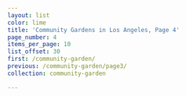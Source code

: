 ```yaml
---
layout: list
color: lime
title: 'Community Gardens in Los Angeles, Page 4'
page_number: 4
items_per_page: 10
list_offset: 30
first: /community-garden/
previous: /community-garden/page3/
collection: community-garden

---
```

